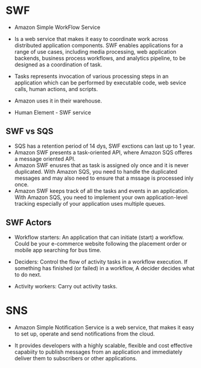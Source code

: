 # SWF

- Amazon Simple WorkFlow Service

- Is a web service that makes it easy to coordinate work across distributed application components. SWF enables applications for a range of use cases, including media processing, web application backends, business process workflows, and analytics pipeline, to be designed as a coordination of task.

- Tasks represents invocation of various processing steps in an application which can be performed by executable code, web sevice calls, human actions, and scripts.

- Amazon uses it in their warehouse.

- Human Element -  SWF service

## SWF vs SQS

- SQS has a retention period of 14 dys, SWF exctions can last up to 1 year.
- Amazon SWF presents a task-oriented API, where Amazon SQS offeres a message oriented API.
- Amazon SWF enusres that as task is assigned oly once and it is never duplicated. With Amazon SQS, you need to handle the duplicated messages and may also need to ensure that a mssage is processed inly once.
- Amazon SWF keeps track of all the tasks and events in an application. With Amazon SQS, you need to implement your own application-level tracking especially of your application uses multiple queues.

## SWF Actors

- Workflow starters: An application that can initiate (start) a workflow. Could be your e-commerce website following the placement order or mobile app searching for bus time.

- Deciders: Control the flow of activity tasks in a workflow execution. If something has finished (or failed) in a workflow, A decider decides what to do next.

- Activity workers: Carry out activity tasks.


# SNS

- Amazon Simple Notification Service is a web service, that makes it easy to set up, operate and send notifications from the cloud.

- It provides developers with a highly scalable, flexible and cost effective capabiity to publish messages from an application and immediately deliver them to subscribers or other applications.
